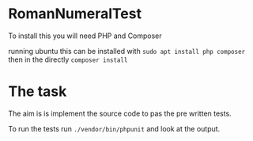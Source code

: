 # RomanNumeralTest

To install this you will need PHP and Composer

running ubuntu this can be installed with `sudo apt install php composer` then in the directly `composer install`

# The task

The aim is is implement the source code to pas the pre written tests.

To run the tests run `./vendor/bin/phpunit` and look at the output.
